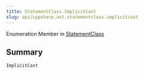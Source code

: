 ```yaml
---
title: StatementClass.ImplicitCast
slug: api/cppsharp.ast.statementclass.implicitcast
---
```

Enumeration Member in [StatementClass](/api/cppsharp/ast/statementclass)

## Summary



```csharp
ImplicitCast
```

